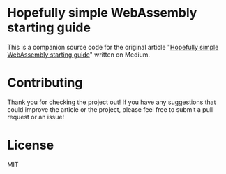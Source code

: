 # Hopefully simple WebAssembly starting guide

This is a companion source code for the original article
"[Hopefully simple WebAssembly starting guide](https://medium.com/@carlosbaraza/hopefully-simple-webassembly-starting-guide-9300f5a1c0d7)"
written on Medium.

# Contributing

Thank you for checking the project out! If you have any suggestions
that could improve the article or the project, please feel free to
submit a pull request or an issue!

# License

MIT
